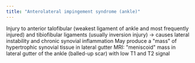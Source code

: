 ```yaml
---
title: "Anterolateral impingement syndrome (ankle)"
---
```

Injury to anterior talofibular (weakest ligament of ankle and most frequently injured) and tibiofibular ligaments (usually inversion injury) &#8594; causes lateral instability and chronic synovial inflammation
May produce a &quot;mass&quot; of hypertrophic synovial tissue in lateral gutter
MRI: &quot;meniscoid&quot; mass in lateral gutter of the ankle (balled-up scar) with low T1 and T2 signal

